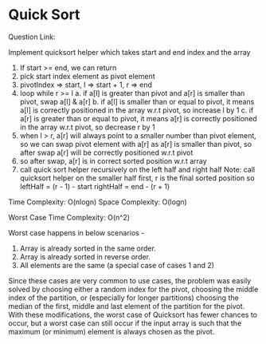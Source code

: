 #  Quick Sort
Question Link:



Implement quicksort helper which takes start and end index and the array
1. If start >= end, we can return 
2. pick start index element as pivot element
3. pivotIndex => start, l => start + 1, r => end
4. loop while r >= l
        a. if a[l] is greater than pivot and a[r] is smaller than pivot, swap a[l] & a[r]
        b. if a[l] is smaller than or equal to pivot, it means a[l] is correctly positioned in the array w.r.t pivot, so increase l by 1
        c. if a[r] is greater than or equal to pivot, it means a[r] is correctly positioned in the array w.r.t pivot, so decrease r by 1
5. when l > r, a[r] will always point to a smaller number than pivot element, so we can swap pivot element with a[r] as a[r] is smaller than pivot, so after swap a[r] will be correctly positioned w.r.t pivot
6. so after swap, a[r] is in correct sorted position w.r.t array
7. call quick sort helper recursively on the left half and right half
    Note: call quicksort helper on the smaller half first, r is the final sorted position
            so leftHalf = (r - 1) - start
               rightHalf = end - (r + 1)


Time Complexity: O(nlogn)
Space Complexity: O(logn)

Worst Case Time Complexity: O(n^2)

Worst case happens in below scenarios - 
1) Array is already sorted in the same order. 
2) Array is already sorted in reverse order. 
3) All elements are the same (a special case of cases 1 and 2) 

Since these cases are very common to use cases, the problem was easily solved by choosing either a random index for the pivot, choosing the middle index of the partition, or (especially for longer partitions) choosing the median of the first, middle and last element of the partition for the pivot. With these modifications, the worst case of Quicksort has fewer chances to occur, but a worst case can still occur if the input array is such that the maximum (or minimum) element is always chosen as the pivot. 

